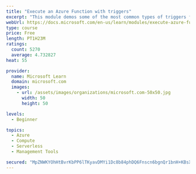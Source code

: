 ```yaml
---
title: "Execute an Azure Function with triggers"
excerpt: "This module demos some of the most common types of triggers for executing Azure Functions and how to configure them to execute your logic."
webUrl: https://docs.microsoft.com/en-us/learn/modules/execute-azure-function-with-triggers/
type: course
price: Free
length: PT1H23M
ratings:
  count: 5270
  average: 4.732827
heat: 55

provider:
  name: Microsoft Learn
  domain: microsoft.com
  images:
    - url: /assets/images/organizations/microsoft.com-50x50.jpg
      width: 50
      height: 50

levels:
  - Beginner

topics:
  - Azure
  - Compute
  - Serverless
  - Management Tools

secured: "MpZNWKYOhHtBvrKbPP6lTKyavDMYi1Dc8b84phDQ6Fnscn6bgnQr1bnH+KBsXV/jyHzZ4u84A6kJn/HJpqX7plRp80bZAcVoA5K8KqIynjdC6rKgL8b80EvXEahFw/nPMlO0br3NaTHy0ineFyHv3g2kit+K9U+Sfexpk4H880DNicJbBzLtlkH50lZyeRXnl6531CNrPvIlROe3dEiDDTrq6YzycUAP7w77g+9VEU3K1juGYZxeoRUMv3bb28xdzYnn9YpSTN398E5LTHPXBjYDT9fvjycaLIQ88XMnmGeHbLbxTK4ZlOGsXmxDB11c5HkxNnavgGIMEG8+w3A2sFUDn5gNWKG/9YdkWTM62Onj1YZaztsgUPCwus5Z1I0W3qNy5zkdRNJtllJkg6vEnDOGH69vvGWTVhHoOBg0Vsw=;1rtuD1gnovJCiHqt3mbF+Q=="
---
```


